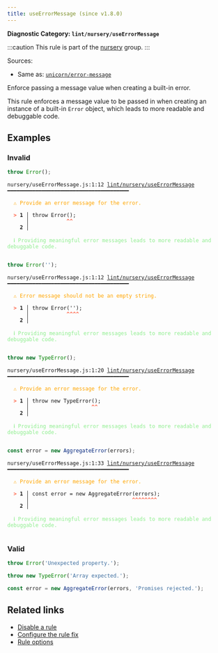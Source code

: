 ```yaml
---
title: useErrorMessage (since v1.8.0)
---
```


**Diagnostic Category: `lint/nursery/useErrorMessage`**

:::caution
This rule is part of the [nursery](/linter/rules/#nursery) group.
:::

Sources: 
- Same as: <a href="https://github.com/sindresorhus/eslint-plugin-unicorn/blob/main/docs/rules/error-message.md" target="_blank"><code>unicorn/error-message</code></a>

Enforce passing a message value when creating a built-in error.

This rule enforces a message value to be passed in when creating an instance of a built-in `Error` object,
which leads to more readable and debuggable code.

## Examples

### Invalid

```jsx
throw Error();
```

<pre class="language-text"><code class="language-text">nursery/useErrorMessage.js:1:12 <a href="https://biomejs.dev/linter/rules/use-error-message">lint/nursery/useErrorMessage</a> ━━━━━━━━━━━━━━━━━━━━━━━━━━━━━━━━━━━━━━━

<strong><span style="color: Orange;">  </span></strong><strong><span style="color: Orange;">⚠</span></strong> <span style="color: Orange;">Provide an error message for the error.</span>
  
<strong><span style="color: Tomato;">  </span></strong><strong><span style="color: Tomato;">&gt;</span></strong> <strong>1 │ </strong>throw Error();
   <strong>   │ </strong>           <strong><span style="color: Tomato;">^</span></strong><strong><span style="color: Tomato;">^</span></strong>
    <strong>2 │ </strong>
  
<strong><span style="color: lightgreen;">  </span></strong><strong><span style="color: lightgreen;">ℹ</span></strong> <span style="color: lightgreen;">Providing meaningful error messages leads to more readable and debuggable code.</span>
  
</code></pre>

```jsx
throw Error('');
```

<pre class="language-text"><code class="language-text">nursery/useErrorMessage.js:1:12 <a href="https://biomejs.dev/linter/rules/use-error-message">lint/nursery/useErrorMessage</a> ━━━━━━━━━━━━━━━━━━━━━━━━━━━━━━━━━━━━━━━

<strong><span style="color: Orange;">  </span></strong><strong><span style="color: Orange;">⚠</span></strong> <span style="color: Orange;">Error message should not be an empty string.</span>
  
<strong><span style="color: Tomato;">  </span></strong><strong><span style="color: Tomato;">&gt;</span></strong> <strong>1 │ </strong>throw Error('');
   <strong>   │ </strong>           <strong><span style="color: Tomato;">^</span></strong><strong><span style="color: Tomato;">^</span></strong><strong><span style="color: Tomato;">^</span></strong><strong><span style="color: Tomato;">^</span></strong>
    <strong>2 │ </strong>
  
<strong><span style="color: lightgreen;">  </span></strong><strong><span style="color: lightgreen;">ℹ</span></strong> <span style="color: lightgreen;">Providing meaningful error messages leads to more readable and debuggable code.</span>
  
</code></pre>

```jsx
throw new TypeError();
```

<pre class="language-text"><code class="language-text">nursery/useErrorMessage.js:1:20 <a href="https://biomejs.dev/linter/rules/use-error-message">lint/nursery/useErrorMessage</a> ━━━━━━━━━━━━━━━━━━━━━━━━━━━━━━━━━━━━━━━

<strong><span style="color: Orange;">  </span></strong><strong><span style="color: Orange;">⚠</span></strong> <span style="color: Orange;">Provide an error message for the error.</span>
  
<strong><span style="color: Tomato;">  </span></strong><strong><span style="color: Tomato;">&gt;</span></strong> <strong>1 │ </strong>throw new TypeError();
   <strong>   │ </strong>                   <strong><span style="color: Tomato;">^</span></strong><strong><span style="color: Tomato;">^</span></strong>
    <strong>2 │ </strong>
  
<strong><span style="color: lightgreen;">  </span></strong><strong><span style="color: lightgreen;">ℹ</span></strong> <span style="color: lightgreen;">Providing meaningful error messages leads to more readable and debuggable code.</span>
  
</code></pre>

```jsx
const error = new AggregateError(errors);
```

<pre class="language-text"><code class="language-text">nursery/useErrorMessage.js:1:33 <a href="https://biomejs.dev/linter/rules/use-error-message">lint/nursery/useErrorMessage</a> ━━━━━━━━━━━━━━━━━━━━━━━━━━━━━━━━━━━━━━━

<strong><span style="color: Orange;">  </span></strong><strong><span style="color: Orange;">⚠</span></strong> <span style="color: Orange;">Provide an error message for the error.</span>
  
<strong><span style="color: Tomato;">  </span></strong><strong><span style="color: Tomato;">&gt;</span></strong> <strong>1 │ </strong>const error = new AggregateError(errors);
   <strong>   │ </strong>                                <strong><span style="color: Tomato;">^</span></strong><strong><span style="color: Tomato;">^</span></strong><strong><span style="color: Tomato;">^</span></strong><strong><span style="color: Tomato;">^</span></strong><strong><span style="color: Tomato;">^</span></strong><strong><span style="color: Tomato;">^</span></strong><strong><span style="color: Tomato;">^</span></strong><strong><span style="color: Tomato;">^</span></strong>
    <strong>2 │ </strong>
  
<strong><span style="color: lightgreen;">  </span></strong><strong><span style="color: lightgreen;">ℹ</span></strong> <span style="color: lightgreen;">Providing meaningful error messages leads to more readable and debuggable code.</span>
  
</code></pre>

### Valid

```jsx
throw Error('Unexpected property.');
```

```jsx
throw new TypeError('Array expected.');
```

```jsx
const error = new AggregateError(errors, 'Promises rejected.');
```

## Related links

- [Disable a rule](/linter/#disable-a-lint-rule)
- [Configure the rule fix](/linter#configure-the-rule-fix)
- [Rule options](/linter/#rule-options)
